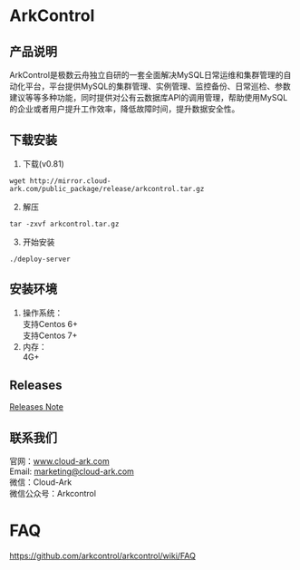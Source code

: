 # ArkControl
## 产品说明
ArkControl是极数云舟独立自研的一套全面解决MySQL日常运维和集群管理的自动化平台，平台提供MySQL的集群管理、实例管理、监控备份、日常巡检、参数建议等等多种功能，同时提供对公有云数据库API的调用管理，帮助使用MySQL的企业或者用户提升工作效率，降低故障时间，提升数据安全性。

## 下载安装

1. 下载(v0.81)
```
wget http://mirror.cloud-ark.com/public_package/release/arkcontrol.tar.gz
```

2. 解压  
```
tar -zxvf arkcontrol.tar.gz
```

3. 开始安装  
```
./deploy-server
```

## 安装环境  
  1. 操作系统：  
      支持Centos 6+  
      支持Centos 7+ 
  2. 内存：  
      4G+
     
## Releases
[Releases Note](https://github.com/arkcontrol/arkcontrol/wiki/Releases)


## 联系我们
官网：www.cloud-ark.com  
Email: marketing@cloud-ark.com  
微信：Cloud-Ark  
微信公众号：Arkcontrol


# FAQ

https://github.com/arkcontrol/arkcontrol/wiki/FAQ
